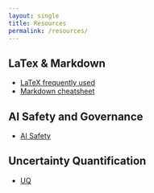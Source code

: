 ```yaml
---
layout: single
title: Resources
permalink: /resources/
---
```


## LaTex & Markdown
- [LaTeX frequently used](latex.md)
- [Markdown cheatsheet](https://github.com/adam-p/markdown-here/wiki/Markdown-Cheatsheet)

## AI Safety and Governance
- [AI Safety](ai-safety/ai-safety.md)

## Uncertainty Quantification
- [UQ](UQ/UQ.md)